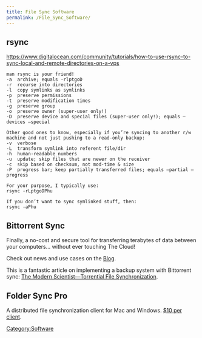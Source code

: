 ```yaml
---
title: File Sync Software
permalink: /File_Sync_Software/
---
```


rsync
-----

<https://www.digitalocean.com/community/tutorials/how-to-use-rsync-to-sync-local-and-remote-directories-on-a-vps>

    man rsync is your friend!
    -a  archive; equals -rlptgoD
    -r  recurse into directories
    -l  copy symlinks as symlinks
    -p  preserve permissions
    -t  preserve modification times
    -g  preserve group
    -o  preserve owner (super-user only!)
    -D  preserve device and special files (super-user only!); equals –devices –special

    Other good ones to know, especially if you’re syncing to another r/w machine and not just pushing to a read-only backup:
    -v  verbose
    -L  transform symlink into referent file/dir
    -h  human-readable numbers
    -u  update; skip files that are newer on the receiver
    -c  skip based on checksum, not mod-time & size
    -P  progress bar; keep partially transferred files; equals –partial –progress

    For your purpose, I typically use:
    rsync -rLptgoDPhu

    If you don’t want to sync symlinked stuff, then:
    rsync -aPhu

Bittorrent Sync
---------------

Finally, a no-cost and secure tool for transferring terabytes of data between your computers... without ever touching The Cloud!

Check out news and use cases on the [Blog](http://blog.bittorrent.com/tag/bittorrent-sync/:Bittorrent).

This is a fantastic article on implementing a backup system with Bittorrent sync: [The Modern Scientist—Torrential File Synchronization](http://themodernscientist.com/posts/2014/2014-02-06-torrential_file_synchronization/).

Folder Sync Pro
---------------

A distributed file synchronization client for Mac and Windows. [$10 per client](http://www.greenworldsoft.com/sync-folders-pro-help.php:Costs).

[Category:Software](/Category:Software "wikilink")